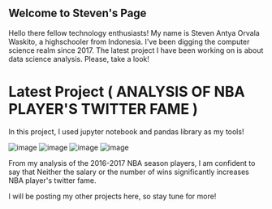 ## Welcome to Steven's Page

Hello there fellow technology enthusiasts! My name is Steven Antya Orvala Waskito, a highschooler from Indonesia. I've been digging the computer science realm since 2017. The latest project I have been working on is about data science analysis. Please, take a look!

# Latest Project ( ANALYSIS OF NBA PLAYER'S TWITTER FAME )

In this project, I used jupyter notebook and pandas library as my tools!

![image](https://user-images.githubusercontent.com/81511355/113501847-cfc01780-955a-11eb-88f1-c6417514be9c.png)
![image](https://user-images.githubusercontent.com/81511355/113501866-f1210380-955a-11eb-9e5c-62ca49b13d53.png)
![image](https://user-images.githubusercontent.com/81511355/113501868-f9793e80-955a-11eb-84a7-f7054c3926db.png)
![image](https://user-images.githubusercontent.com/81511355/113501872-0007b600-955b-11eb-81d1-2c0093bea2e7.png)

From my analysis of the 2016-2017 NBA season players, I am confident to say that
Neither the salary or the number of wins significantly increases NBA player's twitter fame.

I will be posting my other projects here, so stay tune for more!
